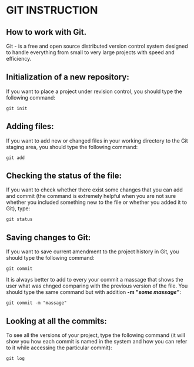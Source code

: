 # GIT INSTRUCTION
## How to work with Git.
Git - is a free and open source distributed version control system designed to handle everything from small to very large projects with speed and efficiency.

## Initialization of a new repository:
If you want to place a project under revision control, you should type the following command:

    git init

## Adding files:
If you want to add new or changed files in your working directory to the Git staging area, you should type the following command:

    git add

## Checking the status of the file:
If you want to check whether there exist some changes that you can add and commit (the command is extremely helpful when you are not sure whether you included something new to the file or whether you added it to Git), type:

    git status 

## Saving changes to Git:
If you want to save current amendment to the project history in Git, you should type the following command:

    git commit
It is always better to add to every your commit a massage that shows the user what was chnged comparing with the previous version of the file. You should type the same command but with addition  **-m "_some massage_"**:

    git commit -m "massage"

## Looking at all the commits:
To see all the versions of your project, type the following command (it will show you how each commit is named in the system and how you can refer to it while accessing the particular commit):

    git log
